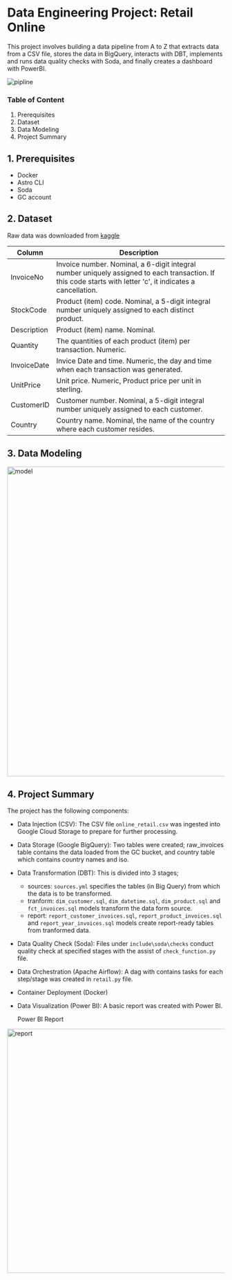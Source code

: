 # Data Engineering Project: Retail Online
This project involves building a data pipeline from A to Z that extracts data from a CSV file, stores the data in BigQuery, interacts with DBT, implements and runs data quality checks with Soda, and finally creates a dashboard with PowerBI.

![pipline](https://github.com/Cayboss/Data-Engineering-Project-Retail-Online/assets/91347085/9a9a1314-c6c9-441d-bdaa-f3b50b7f1484)


### Table of Content
1. Prerequisites
2. Dataset
3. Data Modeling
4. Project Summary



## 1. Prerequisites
- Docker
- Astro CLI
- Soda
- GC account


## 2. Dataset
Raw data was downloaded from [kaggle](https://www.kaggle.com/datasets/tunguz/online-retail)

| Column | Description |
| --- | --- |
| InvoiceNo | Invoice number. Nominal, a 6-digit integral number uniquely assigned to each transaction. If this code starts with letter 'c', it indicates a cancellation. |
| StockCode | Product (item) code. Nominal, a 5-digit integral number uniquely assigned to each distinct product. |
| Description | Product (item) name. Nominal. |
| Quantity | The quantities of each product (item) per transaction. Numeric. |
| InvoiceDate | Invice Date and time. Numeric, the day and time when each transaction was generated. |
| UnitPrice | Unit price. Numeric, Product price per unit in sterling. |
| CustomerID | Customer number. Nominal, a 5-digit integral number uniquely assigned to each customer. |
| Country | Country name. Nominal, the name of the country where each customer resides. |


## 3. Data Modeling

<img width="718" alt="model" src="https://github.com/Cayboss/End-to-End-Data-Engineering-Project---Retail-Online/assets/91347085/a77f34de-fdb9-42d9-ac9e-3f456161e6d7">


## 4. Project Summary
The project has the following components:
- Data Injection (CSV): The CSV file `online_retail.csv` was ingested into Google Cloud Storage to prepare for further processing.
  
- Data Storage (Google BigQuery): Two tables were created; raw_invoices table contains the data loaded from the GC bucket, and country table which contains country names and iso.
  
- Data Transformation (DBT): This is divided into 3 stages;
    - sources: `sources.yml` specifies the tables (in Big Query) from which the data is to be transformed.
    - tranform: `dim_customer.sql`, `dim_datetime.sql`, `dim_product.sql` and `fct_invoices.sql` models transform the data form source.
    - report: `report_customer_invoices.sql`, `report_product_invoices.sql` and `report_year_invoices.sql` models create report-ready tables from tranformed data.
      
- Data Quality Check (Soda): Files under `include\soda\checks` conduct quality check at specified stages with the assist of `check_function.py` file.
  
- Data Orchestration (Apache Airflow): A dag with contains tasks for each step/stage was created in `retail.py` file.
  
- Container Deployment (Docker)
  
- Data Visualization (Power BI): A basic report was created with Power BI.

  Power BI Report
  
<img width="566" alt="report" src="https://github.com/Cayboss/Data-Engineering-Project-Retail-Online/assets/91347085/3fdfdd56-e6bb-4b09-8d94-f188b87e18e8">



